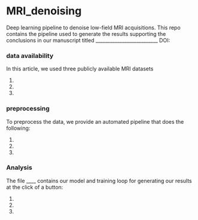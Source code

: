 # MRI_denoising
Deep learning pipeline to denoise low-field MRI acquisitions.
This repo contains the pipeline used to generate the results supporting the conclusions in our manuscript titled __________________________ DOI:

### data availability
In this article, we used three publicly available MRI datasets

1. 

2. 

3.

### preprocessing
To preprocess the data, we provide an automated pipeline that does the following:

1.

2.

3.

### Analysis
The file ____ contains our model and training loop for generating our results at the click of a button:

1. 

2.

3.
